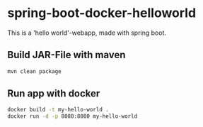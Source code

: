 # spring-boot-docker-helloworld
This is a 'hello world'-webapp, made with spring boot.

## Build JAR-File with maven
``` bash
mvn clean package
``` 

## Run app with docker
``` bash
docker build -t my-hello-world .
docker run -d -p 8080:8080 my-hello-world
```
